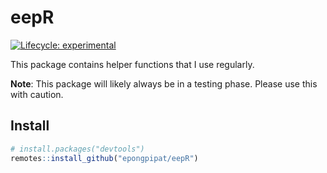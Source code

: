 
<!-- README.md is generated from README.Rmd. Please edit that file -->

# eepR

<!-- badges: start -->

[![Lifecycle:
experimental](https://img.shields.io/badge/lifecycle-experimental-orange.svg)](https://www.tidyverse.org/lifecycle/#experimental)
<!-- badges: end -->

This package contains helper functions that I use regularly.

**Note**: This package will likely always be in a testing phase. Please
use this with caution.

## Install

``` r
# install.packages("devtools")
remotes::install_github("epongpipat/eepR")
```
